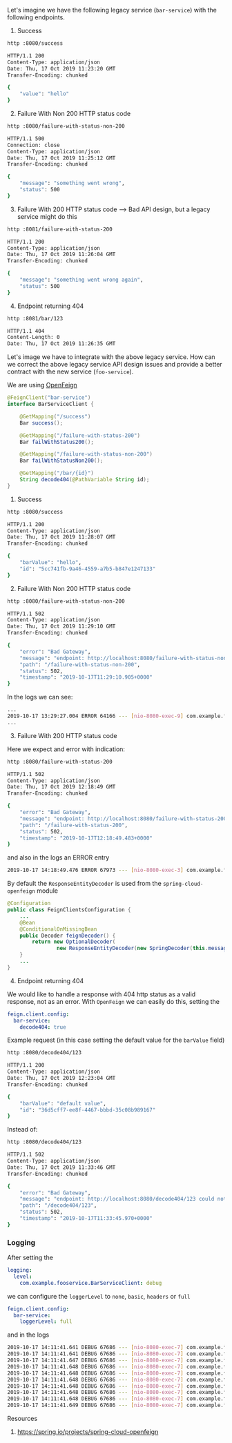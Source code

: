 
Let's imagine we have the following legacy service (`bar-service`) with the following endpoints. 

1. Success

```bash
http :8080/success

HTTP/1.1 200
Content-Type: application/json
Date: Thu, 17 Oct 2019 11:23:20 GMT
Transfer-Encoding: chunked

{
    "value": "hello"
}
```

2. Failure With Non 200 HTTP status code

```bash
http :8080/failure-with-status-non-200

HTTP/1.1 500
Connection: close
Content-Type: application/json
Date: Thu, 17 Oct 2019 11:25:12 GMT
Transfer-Encoding: chunked

{
    "message": "something went wrong",
    "status": 500
}
```

3. Failure With 200 HTTP status code --> Bad API design, but a legacy service might do this

```bash
http :8081/failure-with-status-200

HTTP/1.1 200
Content-Type: application/json
Date: Thu, 17 Oct 2019 11:26:04 GMT
Transfer-Encoding: chunked

{
    "message": "something went wrong again",
    "status": 500
}
```

4. Endpoint returning 404

```bash
http :8081/bar/123

HTTP/1.1 404
Content-Length: 0
Date: Thu, 17 Oct 2019 11:26:35 GMT
```

Let's image we have to integrate with the above legacy service. How can we correct the above legacy service API design issues and provide a better contract with the new service (`foo-service`).

We are using [OpenFeign](https://github.com/OpenFeign/feign)

```java
@FeignClient("bar-service")
interface BarServiceClient {

    @GetMapping("/success")
    Bar success();

    @GetMapping("/failure-with-status-200")
    Bar failWithStatus200();

    @GetMapping("/failure-with-status-non-200")
    Bar failWithStatusNon200();

    @GetMapping("/bar/{id}")
    String decode404(@PathVariable String id);
}
``` 

1. Success

```bash
http :8080/success

HTTP/1.1 200
Content-Type: application/json
Date: Thu, 17 Oct 2019 11:28:07 GMT
Transfer-Encoding: chunked

{
    "barValue": "hello",
    "id": "5cc741fb-9a46-4559-a7b5-b847e1247133"
}
```

2. Failure With Non 200 HTTP status code

```bash
http :8080/failure-with-status-non-200

HTTP/1.1 502
Content-Type: application/json
Date: Thu, 17 Oct 2019 11:29:10 GMT
Transfer-Encoding: chunked

{
    "error": "Bad Gateway",
    "message": "endpoint: http://localhost:8080/failure-with-status-non-200 could not produce result because: status 500 reading BarServiceClient#failWithStatusNon200()",
    "path": "/failure-with-status-non-200",
    "status": 502,
    "timestamp": "2019-10-17T11:29:10.905+0000"
}
```

In the logs we can see:

```bash
...
2019-10-17 13:29:27.004 ERROR 64166 --- [nio-8080-exec-9] com.example.fooservice.FooController     : endpoint: http://localhost:8080/failure-with-status-non-200 could not produce result because: status 500 reading BarServiceClient#failWithStatusNon200()
...
```


3. Failure With 200 HTTP status code 

Here we expect and error with indication:

```bash
http :8080/failure-with-status-200

HTTP/1.1 502
Content-Type: application/json
Date: Thu, 17 Oct 2019 12:18:49 GMT
Transfer-Encoding: chunked

{
    "error": "Bad Gateway",
    "message": "endpoint: http://localhost:8080/failure-with-status-200 could not produce result because: barValue cannot be empty",
    "path": "/failure-with-status-200",
    "status": 502,
    "timestamp": "2019-10-17T12:18:49.483+0000"
}
```

and also in the logs an ERROR entry

```bash
2019-10-17 14:18:49.476 ERROR 67973 --- [nio-8080-exec-3] com.example.fooservice.FooController     : endpoint: http://localhost:8080/failure-with-status-200 could not produce result because: barValue cannot be empty
```

By default the `ResponseEntityDecoder` is used from the `spring-cloud-openfeign` module

```java
@Configuration
public class FeignClientsConfiguration {
    ...
	@Bean
	@ConditionalOnMissingBean
	public Decoder feignDecoder() {
		return new OptionalDecoder(
				new ResponseEntityDecoder(new SpringDecoder(this.messageConverters)));
	}
	...
}
```

4. Endpoint returning 404

We would like to handle a response with 404 http status as a valid response, not as an error. With `OpenFeign` we can easily do this, setting the  

```yaml
feign.client.config:
  bar-service:
    decode404: true
```

Example request (in this case setting the default value for the `barValue` field)

```bash
http :8080/decode404/123

HTTP/1.1 200
Content-Type: application/json
Date: Thu, 17 Oct 2019 12:23:04 GMT
Transfer-Encoding: chunked

{
    "barValue": "default value",
    "id": "36d5cff7-ee8f-4467-bbbd-35c08b989167"
}
```

Instead of:

```bash
http :8080/decode404/123

HTTP/1.1 502
Content-Type: application/json
Date: Thu, 17 Oct 2019 11:33:46 GMT
Transfer-Encoding: chunked

{
    "error": "Bad Gateway",
    "message": "endpoint: http://localhost:8080/decode404/123 could not produce result because: status 404 reading BarServiceClient#decode404(String)",
    "path": "/decode404/123",
    "status": 502,
    "timestamp": "2019-10-17T11:33:45.970+0000"
}
```

### Logging

After setting the 

```yaml
logging:
  level:
    com.example.fooservice.BarServiceClient: debug
```

we can configure the `loggerLevel` to `none`, `basic`, `headers` or `full` 

```yaml
feign.client.config:
  bar-service:
    loggerLevel: full
```

and in the logs

```bash
2019-10-17 14:11:41.641 DEBUG 67686 --- [nio-8080-exec-7] com.example.fooservice.BarServiceClient  : [BarServiceClient#failWithStatusNon200] ---> GET http://bar-service/failure-with-status-non-200 HTTP/1.1
2019-10-17 14:11:41.641 DEBUG 67686 --- [nio-8080-exec-7] com.example.fooservice.BarServiceClient  : [BarServiceClient#failWithStatusNon200] ---> END HTTP (0-byte body)
2019-10-17 14:11:41.647 DEBUG 67686 --- [nio-8080-exec-7] com.example.fooservice.BarServiceClient  : [BarServiceClient#failWithStatusNon200] <--- HTTP/1.1 500 (6ms)
2019-10-17 14:11:41.648 DEBUG 67686 --- [nio-8080-exec-7] com.example.fooservice.BarServiceClient  : [BarServiceClient#failWithStatusNon200] connection: close
2019-10-17 14:11:41.648 DEBUG 67686 --- [nio-8080-exec-7] com.example.fooservice.BarServiceClient  : [BarServiceClient#failWithStatusNon200] content-type: application/json
2019-10-17 14:11:41.648 DEBUG 67686 --- [nio-8080-exec-7] com.example.fooservice.BarServiceClient  : [BarServiceClient#failWithStatusNon200] date: Thu, 17 Oct 2019 12:11:41 GMT
2019-10-17 14:11:41.648 DEBUG 67686 --- [nio-8080-exec-7] com.example.fooservice.BarServiceClient  : [BarServiceClient#failWithStatusNon200] transfer-encoding: chunked
2019-10-17 14:11:41.648 DEBUG 67686 --- [nio-8080-exec-7] com.example.fooservice.BarServiceClient  : [BarServiceClient#failWithStatusNon200] 
2019-10-17 14:11:41.648 DEBUG 67686 --- [nio-8080-exec-7] com.example.fooservice.BarServiceClient  : [BarServiceClient#failWithStatusNon200] {"message":"something went wrong again","status":500}
2019-10-17 14:11:41.649 DEBUG 67686 --- [nio-8080-exec-7] com.example.fooservice.BarServiceClient  : [BarServiceClient#failWithStatusNon200] <--- END HTTP (53-byte body)
```


Resources


1. https://spring.io/projects/spring-cloud-openfeign
